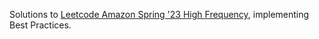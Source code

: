 Solutions to [Leetcode Amazon Spring '23 High Frequency](https://leetcode.com/studyplan/amazon-spring-23-high-frequency/), implementing Best Practices.

